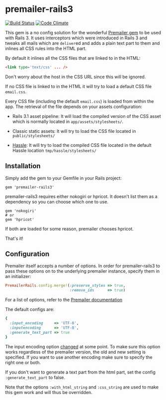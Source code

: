 # premailer-rails3

[![Build Status](https://secure.travis-ci.org/fphilipe/premailer-rails3.png?branch=master)](http://travis-ci.org/fphilipe/premailer-rails3) [![Code Climate](https://codeclimate.com/badge.png)](https://codeclimate.com/github/fphilipe/premailer-rails3)

This gem is a no config solution for the wonderful
[Premailer gem](https://github.com/alexdunae/premailer) to be used with Rails 3.
It uses interceptors which were introduced in Rails 3 and tweaks all mails which
are `deliver`ed and adds a plain text part to them and inlines all CSS rules
into the HTML part.

By default it inlines all the CSS files that are linked to in the HTML:

```html
<link type='text/css' ... />
```

Don't worry about the host in the CSS URL since this will be ignored.

If no CSS file is linked to in the HTML it will try to load a default CSS file
`email.css`.

Every CSS file (including the default `email.css`) is loaded from within the
app. The retrieval of the file depends on your assets configuration:

* Rails 3.1 asset pipeline: It will load the compiled version of the CSS asset
  which is normally located in `app/assets/stylesheets/`.

* Classic static assets: It will try to load the CSS file located in
  `public/stylesheets/`

* [Hassle](https://github.com/pedro/hassle): It will try to load the
  compiled CSS file located in the default Hassle location
  `tmp/hassle/stylesheets/`

## Installation

Simply add the gem to your Gemfile in your Rails project:

    gem 'premailer-rails3'

premailer-rails3 requires either nokogiri or hpricot. It doesn't list them as a
dependency so you can choose which one to use.

    gem 'nokogiri'
    # or
    gem 'hpricot'

If both are loaded for some reason, premailer chooses hpricot.

That's it!

## Configuration

Premailer itself accepts a number of options. In order for premailer-rails3 to
pass these options on to the underlying premailer instance, specify them in an
initializer:

```ruby
PremailerRails.config.merge!(:preserve_styles => true,
                             :remove_ids      => true)
```

For a list of options, refer to the [Premailer documentation](http://rubydoc.info/gems/premailer/1.7.3/Premailer:initialize)

The default configs are:

```ruby
{
  :input_encoding     => 'UTF-8',
  :inputencoding      => 'UTF-8',
  :generate_text_part => true
}
```

The input encoding option [changed](https://github.com/alexdunae/premailer/commit/5f5cbb4ac181299a7e73d3eca11f3cf546585364)
at some point. To make sure this option works regardless of the premailer
version, the old and new setting is specified. If you want to use another
encoding make sure to specify the right one or both.

If you don't want to generate a text part from the html part, set the config
`:generate_text_part` to false.

Note that the options `:with_html_string` and `:css_string` are used to make
this gem work and will thus be overridden.

